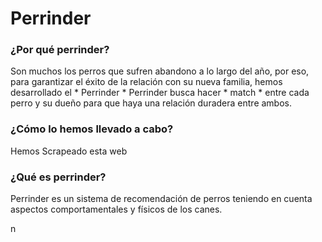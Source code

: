 # Perrinder
### ¿Por qué perrinder?
Son muchos los perros que sufren abandono a lo largo del año, por eso, para garantizar el éxito de la relación con su nueva familia, hemos desarrollado el  * Perrinder *  Perrinder busca hacer * match * entre cada perro y su dueño para que haya una relación duradera entre ambos.


### ¿Cómo lo hemos llevado a cabo?
Hemos Scrapeado esta web 

### ¿Qué es perrinder?
Perrinder es un sistema de recomendación de perros teniendo en cuenta aspectos comportamentales y físicos de los canes. 









n
